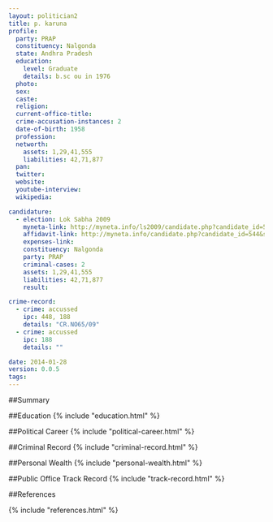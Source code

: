 ```yaml
---
layout: politician2
title: p. karuna
profile: 
  party: PRAP
  constituency: Nalgonda
  state: Andhra Pradesh
  education: 
    level: Graduate
    details: b.sc ou in 1976
  photo: 
  sex: 
  caste: 
  religion: 
  current-office-title: 
  crime-accusation-instances: 2
  date-of-birth: 1958
  profession: 
  networth: 
    assets: 1,29,41,555
    liabilities: 42,71,877
  pan: 
  twitter: 
  website: 
  youtube-interview: 
  wikipedia: 

candidature: 
  - election: Lok Sabha 2009
    myneta-link: http://myneta.info/ls2009/candidate.php?candidate_id=544
    affidavit-link: http://myneta.info/candidate.php?candidate_id=544&scan=original
    expenses-link: 
    constituency: Nalgonda 
    party: PRAP
    criminal-cases: 2
    assets: 1,29,41,555
    liabilities: 42,71,877
    result:  

crime-record: 
  - crime: accussed
    ipc: 448, 188
    details: "CR.NO65/09" 
  - crime: accussed
    ipc: 188
    details: "" 

date: 2014-01-28
version: 0.0.5
tags: 
---
```

##Summary


##Education
{% include "education.html" %}


##Political Career
{% include "political-career.html" %}


##Criminal Record
{% include "criminal-record.html" %}


##Personal Wealth
{% include "personal-wealth.html" %}


##Public Office Track Record
{% include "track-record.html" %}


##References


{% include "references.html" %}